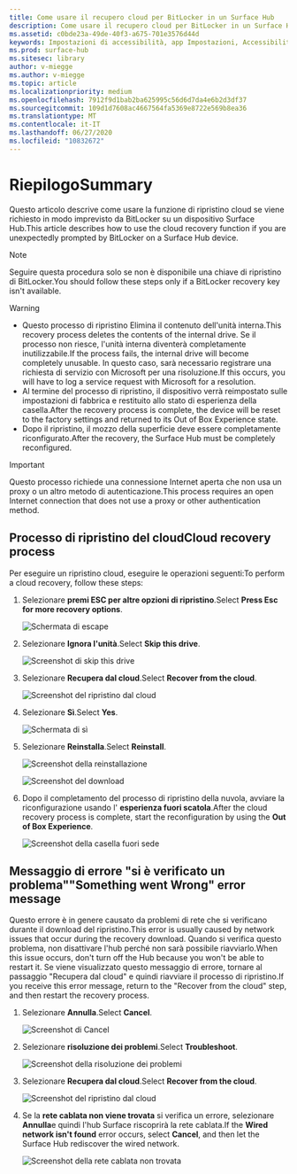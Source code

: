 ```yaml
---
title: Come usare il recupero cloud per BitLocker in un Surface Hub
description: Come usare il recupero cloud per BitLocker in un Surface Hub
ms.assetid: c0bde23a-49de-40f3-a675-701e3576d44d
keywords: Impostazioni di accessibilità, app Impostazioni, Accessibilità
ms.prod: surface-hub
ms.sitesec: library
author: v-miegge
ms.author: v-miegge
ms.topic: article
ms.localizationpriority: medium
ms.openlocfilehash: 7912f9d1bab2ba625995c56d6d7da4e6b2d3df37
ms.sourcegitcommit: 109d1d7608ac4667564fa5369e8722e569b8ea36
ms.translationtype: MT
ms.contentlocale: it-IT
ms.lasthandoff: 06/27/2020
ms.locfileid: "10832672"
---
```

# <span data-ttu-id="cc36d-104">Riepilogo</span><span class="sxs-lookup"><span data-stu-id="cc36d-104">Summary</span></span>

<span data-ttu-id="cc36d-105">Questo articolo descrive come usare la funzione di ripristino cloud se viene richiesto in modo imprevisto da BitLocker su un dispositivo Surface Hub.</span><span class="sxs-lookup"><span data-stu-id="cc36d-105">This article describes how to use the cloud recovery function if you are unexpectedly prompted by BitLocker on a Surface Hub device.</span></span>

> [!NOTE]
> <span data-ttu-id="cc36d-106">Seguire questa procedura solo se non è disponibile una chiave di ripristino di BitLocker.</span><span class="sxs-lookup"><span data-stu-id="cc36d-106">You should follow these steps only if a BitLocker recovery key isn't available.</span></span>

> [!WARNING]
> * <span data-ttu-id="cc36d-107">Questo processo di ripristino Elimina il contenuto dell'unità interna.</span><span class="sxs-lookup"><span data-stu-id="cc36d-107">This recovery process deletes the contents of the internal drive.</span></span> <span data-ttu-id="cc36d-108">Se il processo non riesce, l'unità interna diventerà completamente inutilizzabile.</span><span class="sxs-lookup"><span data-stu-id="cc36d-108">If the process fails, the internal drive will become completely unusable.</span></span> <span data-ttu-id="cc36d-109">In questo caso, sarà necessario registrare una richiesta di servizio con Microsoft per una risoluzione.</span><span class="sxs-lookup"><span data-stu-id="cc36d-109">If this occurs, you will have to log a service request with Microsoft for a resolution.</span></span>
> * <span data-ttu-id="cc36d-110">Al termine del processo di ripristino, il dispositivo verrà reimpostato sulle impostazioni di fabbrica e restituito allo stato di esperienza della casella.</span><span class="sxs-lookup"><span data-stu-id="cc36d-110">After the recovery process is complete, the device will be reset to the factory settings and returned to its Out of Box Experience state.</span></span>
> * <span data-ttu-id="cc36d-111">Dopo il ripristino, il mozzo della superficie deve essere completamente riconfigurato.</span><span class="sxs-lookup"><span data-stu-id="cc36d-111">After the recovery, the Surface Hub must be completely reconfigured.</span></span>

> [!IMPORTANT]
> <span data-ttu-id="cc36d-112">Questo processo richiede una connessione Internet aperta che non usa un proxy o un altro metodo di autenticazione.</span><span class="sxs-lookup"><span data-stu-id="cc36d-112">This process requires an open Internet connection that does not use a proxy or other authentication method.</span></span>

## <span data-ttu-id="cc36d-113">Processo di ripristino del cloud</span><span class="sxs-lookup"><span data-stu-id="cc36d-113">Cloud recovery process</span></span>

<span data-ttu-id="cc36d-114">Per eseguire un ripristino cloud, eseguire le operazioni seguenti:</span><span class="sxs-lookup"><span data-stu-id="cc36d-114">To perform a cloud recovery, follow these steps:</span></span>

1. <span data-ttu-id="cc36d-115">Selezionare **premi ESC per altre opzioni di ripristino**.</span><span class="sxs-lookup"><span data-stu-id="cc36d-115">Select **Press Esc for more recovery options**.</span></span>

   ![Schermata di escape](images/01-escape.png)

1. <span data-ttu-id="cc36d-117">Selezionare **Ignora l'unità**.</span><span class="sxs-lookup"><span data-stu-id="cc36d-117">Select **Skip this drive**.</span></span>

   ![Screenshot di skip this drive](images/02-skip-this-drive.png)

1. <span data-ttu-id="cc36d-119">Selezionare **Recupera dal cloud**.</span><span class="sxs-lookup"><span data-stu-id="cc36d-119">Select **Recover from the cloud**.</span></span>

   ![Screenshot del ripristino dal cloud](images/03-recover-from-cloud.png)

1. <span data-ttu-id="cc36d-121">Selezionare **Sì**.</span><span class="sxs-lookup"><span data-stu-id="cc36d-121">Select **Yes**.</span></span>

   ![Schermata di sì](images/04-yes.png)

1. <span data-ttu-id="cc36d-123">Selezionare **Reinstalla**.</span><span class="sxs-lookup"><span data-stu-id="cc36d-123">Select **Reinstall**.</span></span>

   ![Screenshot della reinstallazione](images/05a-reinstall.png)

   ![Screenshot del download](images/05b-downloading.png)

1. <span data-ttu-id="cc36d-126">Dopo il completamento del processo di ripristino della nuvola, avviare la riconfigurazione usando l' **esperienza fuori scatola**.</span><span class="sxs-lookup"><span data-stu-id="cc36d-126">After the cloud recovery process is complete, start the reconfiguration by using the **Out of Box Experience**.</span></span>

   ![Screenshot della casella fuori sede](images/06-out-of-box.png)

## <span data-ttu-id="cc36d-128">Messaggio di errore "si è verificato un problema"</span><span class="sxs-lookup"><span data-stu-id="cc36d-128">"Something went Wrong" error message</span></span>

<span data-ttu-id="cc36d-129">Questo errore è in genere causato da problemi di rete che si verificano durante il download del ripristino.</span><span class="sxs-lookup"><span data-stu-id="cc36d-129">This error is usually caused by network issues that occur during the recovery download.</span></span> <span data-ttu-id="cc36d-130">Quando si verifica questo problema, non disattivare l'hub perché non sarà possibile riavviarlo.</span><span class="sxs-lookup"><span data-stu-id="cc36d-130">When this issue occurs, don't turn off the Hub because you won't be able to restart it.</span></span> <span data-ttu-id="cc36d-131">Se viene visualizzato questo messaggio di errore, tornare al passaggio "Recupera dal cloud" e quindi riavviare il processo di ripristino.</span><span class="sxs-lookup"><span data-stu-id="cc36d-131">If you receive this error message, return to the "Recover from the cloud" step, and then restart the recovery process.</span></span>

1. <span data-ttu-id="cc36d-132">Selezionare **Annulla**.</span><span class="sxs-lookup"><span data-stu-id="cc36d-132">Select **Cancel**.</span></span>

   ![Screenshot di Cancel](images/07-cancel.png)

1. <span data-ttu-id="cc36d-134">Selezionare **risoluzione dei problemi**.</span><span class="sxs-lookup"><span data-stu-id="cc36d-134">Select **Troubleshoot**.</span></span>

   ![Screenshot della risoluzione dei problemi](images/08-troubleshoot.png)

1. <span data-ttu-id="cc36d-136">Selezionare **Recupera dal cloud**.</span><span class="sxs-lookup"><span data-stu-id="cc36d-136">Select **Recover from the cloud**.</span></span>

   ![Screenshot del ripristino dal cloud](images/09-recover-from-cloud2.png)

1. <span data-ttu-id="cc36d-138">Se la **rete cablata non viene trovata** si verifica un errore, selezionare **Annulla**e quindi l'hub Surface riscoprirà la rete cablata.</span><span class="sxs-lookup"><span data-stu-id="cc36d-138">If the **Wired network isn't found** error occurs, select **Cancel**, and then let the Surface Hub rediscover the wired network.</span></span>

   ![Screenshot della rete cablata non trovata](images/10-cancel.png)